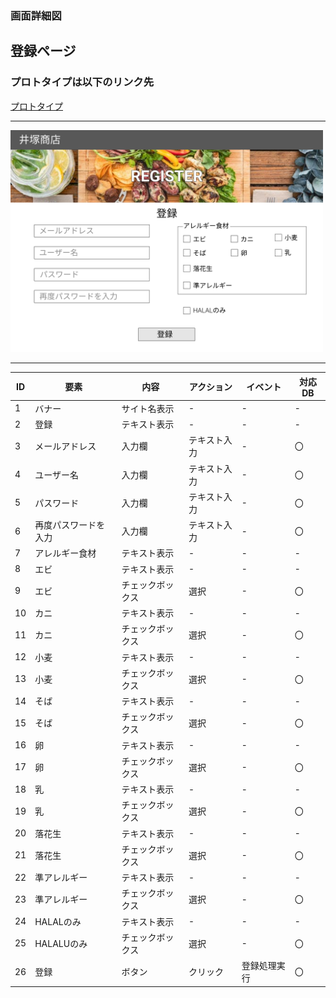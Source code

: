 ### 画面詳細図
## 登録ページ
### プロトタイプは以下のリンク先
[プロトタイプ](https://www.figma.com/file/iN4iPbRPMB0Yrkr3Ckt9mN/Untitled?node-id=0%3A1)
*****
<img src="../img/orignal-registerpage.png" width="500">

*****


| ID | 要素 | 内容 | アクション | イベント | 対応DB |
|----|------|------|-----------|----------|--------|
|1   |バナー|サイト名表示|-     |-         |-       |
|2   |登録|テキスト表示|-     |-         |-       |
|3   |メールアドレス|入力欄|テキスト入力|-         |〇|
|4   |ユーザー名|入力欄|テキスト入力|-         |〇|
|5   |パスワード|入力欄|テキスト入力|-         |〇|
|6   |再度パスワードを入力|入力欄|テキスト入力|-         |〇|
|7   |アレルギー食材|テキスト表示|-     |-         |-       |
|8   |エビ|テキスト表示|-     |-         |-       |
|9   |エビ|チェックボックス|選択|-         |〇|
|10  |カニ|テキスト表示|-     |-         |-       |
|11  |カニ|チェックボックス|選択|-         |〇|
|12  |小麦|テキスト表示|-     |-         |-       |
|13  |小麦|チェックボックス|選択|-         |〇|
|14  |そば|テキスト表示|-     |-         |-       |
|15  |そば|チェックボックス|選択|-         |〇|
|16  |卵|テキスト表示|-     |-         |-       |
|17  |卵|チェックボックス|選択|-         |〇|
|18  |乳|テキスト表示|-     |-         |-       |
|19  |乳|チェックボックス|選択|-         |〇|
|20  |落花生|テキスト表示|-     |-         |-       |
|21  |落花生|チェックボックス|選択|-         |〇|
|22  |準アレルギー|テキスト表示|-     |-         |-       |
|23  |準アレルギー|チェックボックス|選択|-         |〇|
|24  |HALALのみ|テキスト表示|-     |-         |-       |
|25  |HALALUのみ|チェックボックス|選択|-         |〇|
|26  |登録|ボタン|クリック|登録処理実行|〇|
